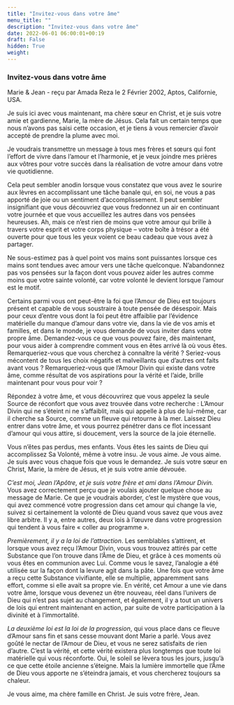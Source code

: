 ```yaml
---
title: "Invitez-vous dans votre âme"
menu_title: ""
description: "Invitez-vous dans votre âme"
date: 2022-06-01 06:00:01+00:19
draft: False
hidden: True
weight:
---
```

### Invitez-vous dans votre âme

Marie & Jean - reçu par Amada Reza le 2 Février 2002, Aptos, Californie, USA.

Je suis ici avec vous maintenant, ma chère sœur en Christ, et je suis votre amie et gardienne, Marie, la mère de Jésus. Cela fait un certain temps que nous n’avons pas saisi cette occasion, et je tiens à vous remercier d’avoir accepté de prendre la plume avec moi.

Je voudrais transmettre un message à tous mes frères et sœurs qui font l’effort de vivre dans l’amour et l’harmonie, et je veux joindre mes prières aux vôtres pour votre succès dans la réalisation de votre amour dans votre vie quotidienne.

Cela peut sembler anodin lorsque vous constatez que vous avez le sourire aux lèvres en accomplissant une tâche banale qui, en soi, ne vous a pas apporté de joie ou un sentiment d’accomplissement. Il peut sembler insignifiant que vous découvriez que vous fredonnez un air en continuant votre journée et que vous accueillez les autres dans vos pensées heureuses. Ah, mais ce n’est rien de moins que votre amour qui brille à travers votre esprit et votre corps physique – votre boîte à trésor a été ouverte pour que tous les yeux voient ce beau cadeau que vous avez à partager.

Ne sous-estimez pas à quel point vos mains sont puissantes lorsque ces mains sont tendues avec amour vers une tâche quelconque. N’abandonnez pas vos pensées sur la façon dont vous pouvez aider les autres comme moins que votre sainte volonté, car votre volonté le devient lorsque l’amour est le motif.

Certains parmi vous ont peut-être la foi que l’Amour de Dieu est toujours présent et capable de vous soustraire à toute pensée de désespoir. Mais pour ceux d’entre vous dont la foi peut être affaiblie par l’évidence matérielle du manque d’amour dans votre vie, dans la vie de vos amis et familles, et dans le monde, je vous demande de vous inviter dans votre propre âme. Demandez-vous ce que vous pouvez faire, dès maintenant, pour vous aider à comprendre comment vous en êtes arrivé là où vous êtes. Remarqueriez-vous que vous cherchez à connaître la vérité ? Seriez-vous mécontent de tous les choix négatifs et malveillants que d’autres ont faits avant vous ? Remarqueriez-vous que l’Amour Divin qui existe dans votre âme, comme résultat de vos aspirations pour la vérité et l’aide, brille maintenant pour vous pour voir ?

Répondez à votre âme, et vous découvrirez que vous appelez la seule Source de réconfort que vous avez trouvée dans votre recherche : L’Amour Divin qui ne s’éteint ni ne s’affaiblit, mais qui appelle à plus de lui-même, car il cherche sa Source, comme un fleuve qui retourne à la mer. Laissez Dieu entrer dans votre âme, et vous pourrez pénétrer dans ce flot incessant d’amour qui vous attire, si doucement, vers la source de la joie éternelle.

Vous n’êtes pas perdus, mes enfants. Vous êtes les saints de Dieu qui accomplissez Sa Volonté, même à votre insu. Je vous aime. Je vous aime. Je suis avec vous chaque fois que vous le demandez. Je suis votre sœur en Christ, Marie, la mère de Jésus, et je suis votre amie dévouée.

*C’est moi, Jean l’Apôtre, et je suis votre frère et ami dans l’Amour Divin.* Vous avez correctement perçu que je voulais ajouter quelque chose au message de Marie. Ce que je voudrais aborder, c’est le mystère que vous, qui avez commencé votre progression dans cet amour qui change la vie, suivez si certainement la volonté de Dieu quand vous savez que vous avez libre arbitre. Il y a, entre autres, deux lois à l’œuvre dans votre progression qui tendent à vous faire « coller au programme ».

*Premièrement, il y a la loi de l’attraction*. Les semblables s’attirent, et lorsque vous avez reçu l’Amour Divin, vous vous trouvez attirés par cette Substance que l’on trouve dans l’Âme de Dieu, et grâce à ces moments où vous êtes en communion avec Lui. Comme vous le savez, l’analogie a été utilisée sur la façon dont la levure agit dans la pâte. Une fois que votre âme a reçu cette Substance vivifiante, elle se multiplie, apparemment sans effort, comme si elle avait sa propre vie. En vérité, cet Amour a une vie dans votre âme, lorsque vous devenez un être nouveau, réel dans l’univers de Dieu qui n’est pas sujet au changement, et également, il y a tout un univers de lois qui entrent maintenant en action, par suite de votre participation à la divinité et à l’immortalité.

*La deuxième loi est la loi de la progression*, qui vous place dans ce fleuve d’Amour sans fin et sans cesse mouvant dont Marie a parlé. Vous avez goûté le nectar de l’Amour de Dieu, et vous ne serez satisfaits de rien d’autre. C’est la vérité, et cette vérité existera plus longtemps que toute loi matérielle qui vous réconforte. Oui, le soleil se lèvera tous les jours, jusqu’à ce que cette étoile ancienne s’éteigne. Mais la lumière immortelle que l’Âme de Dieu vous apporte ne s’éteindra jamais, et vous chercherez toujours sa chaleur.

Je vous aime, ma chère famille en Christ. Je suis votre frère, Jean.
